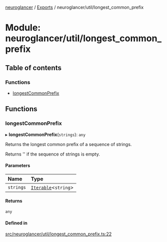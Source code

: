 [neuroglancer](../README.md) / [Exports](../modules.md) / neuroglancer/util/longest\_common\_prefix

# Module: neuroglancer/util/longest\_common\_prefix

## Table of contents

### Functions

- [longestCommonPrefix](neuroglancer_util_longest_common_prefix.md#longestcommonprefix)

## Functions

### longestCommonPrefix

▸ **longestCommonPrefix**(`strings`): `any`

Returns the longest common prefix of a sequence of strings.

Returns '' if the sequence of strings is empty.

#### Parameters

| Name | Type |
| :------ | :------ |
| `strings` | [`Iterable`](../interfaces/main_module._internal_.Iterable.md)<`string`\> |

#### Returns

`any`

#### Defined in

[src/neuroglancer/util/longest_common_prefix.ts:22](https://github.com/ActiveBrainAtlas2/neuroglancer/blob/91617476/src/neuroglancer/util/longest_common_prefix.ts#L22)
